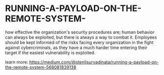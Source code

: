 # RUNNING-A-PAYLOAD-ON-THE-REMOTE-SYSTEM-
how effective the organization's security procedures are; human behavior can always be exploited, but there is always a way to combat it. Employees should be kept informed of the risks facing every organization in the fight against cybercriminals, as they have a much harder time entering their target if the easiest vulnerability is exploited.

learn more:
https://medium.com/@stenlisuryadinata/running-a-payload-on-the-remote-system-568081839138
